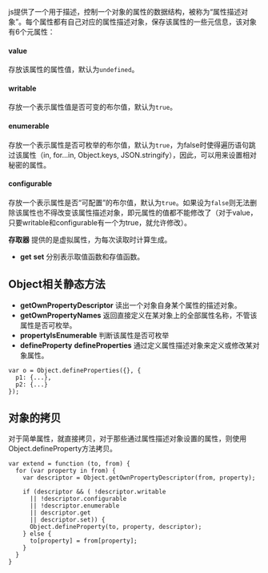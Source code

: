 js提供了一个用于描述，控制一个对象的属性的数据结构，被称为“属性描述对象”。每个属性都有自己对应的属性描述对象，保存该属性的一些元信息，该对象有6个元属性：

#### value
存放该属性的属性值，默认为`undefined`。

#### writable
存放一个表示属性值是否可变的布尔值，默认为`true`。

#### enumerable
存放一个表示属性是否可枚举的布尔值，默认为`true`，为false时使得遍历语句跳过该属性（in, for...in, Object.keys, JSON.stringify），因此，可以用来设置相对秘密的属性。

#### configurable
存放一个表示属性是否“可配置”的布尔值，默认为`true`。如果设为`false`则无法删除该属性也不得改变该属性描述对象，即元属性的值都不能修改了（对于value，只要writable和configurable有一个为true，就允许修改）。

**存取器** 提供的是虚拟属性，为每次读取时计算生成。

* **get** **set**
分别表示取值函数和存值函数。

## Object相关静态方法

* **getOwnPropertyDescriptor** 读出一个对象自身某个属性的描述对象。
* **getOwnPropertyNames** 返回直接定义在某对象上的全部属性名称，不管该属性是否可枚举。
* **propertyIsEnumerable**  判断该属性是否可枚举
* **defineProperty** **defineProperties** 通过定义属性描述对象来定义或修改某对象属性。

```
var o = Object.defineProperties({}, {
  p1: {...},
  p2: {...}
});
```

## 对象的拷贝

对于简单属性，就直接拷贝，对于那些通过属性描述对象设置的属性，则使用Object.defineProperty方法拷贝。

```
var extend = function (to, from) {
  for (var property in from) {
    var descriptor = Object.getOwnPropertyDescriptor(from, property);

    if (descriptor && ( !descriptor.writable
      || !descriptor.configurable
      || !descriptor.enumerable
      || descriptor.get
      || descriptor.set)) {
      Object.defineProperty(to, property, descriptor);
    } else {
      to[property] = from[property];
    }
  }
}
```

